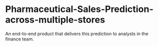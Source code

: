 # Pharmaceutical-Sales-Prediction-across-multiple-stores
An end-to-end product that delivers this prediction to analysts in the finance team. 
